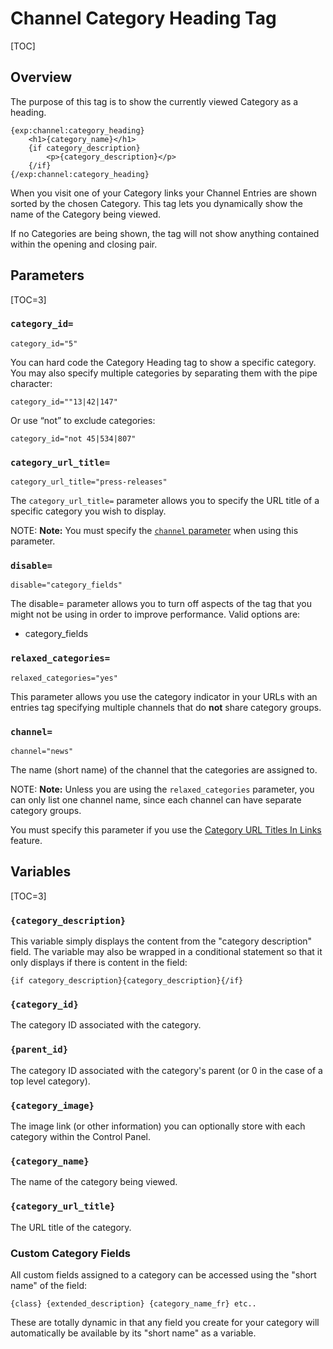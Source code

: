 <!--
    This source file is part of the open source project
    ExpressionEngine User Guide (https://github.com/ExpressionEngine/ExpressionEngine-User-Guide)

    @link      https://expressionengine.com/
    @copyright Copyright (c) 2003-2020, Packet Tide, LLC (https://packettide.com)
    @license   https://expressionengine.com/license Licensed under Apache License, Version 2.0
-->

# Channel Category Heading Tag

[TOC]

## Overview

The purpose of this tag is to show the currently viewed Category as a heading.

    {exp:channel:category_heading}
        <h1>{category_name}</h1>
        {if category_description}
            <p>{category_description}</p>
        {/if}
    {/exp:channel:category_heading}

When you visit one of your Category links your Channel Entries are shown sorted by the chosen Category. This tag lets you dynamically show the name of the Category being viewed.

If no Categories are being shown, the tag will not show anything contained within the opening and closing pair.

## Parameters

[TOC=3]

### `category_id=`

    category_id="5"

You can hard code the Category Heading tag to show a specific category. You may also specify multiple categories by separating them with the pipe character:

    category_id=""13|42|147"

Or use “not” to exclude categories:

    category_id="not 45|534|807" 

### `category_url_title=`

    category_url_title="press-releases"

The `category_url_title=` parameter allows you to specify the URL title of a specific category you wish to display.

NOTE: **Note:** You must specify the [`channel` parameter](/channels/category-heading.html#channel) when using this parameter.

### `disable=`

    disable="category_fields"

The disable= parameter allows you to turn off aspects of the tag that you might not be using in order to improve performance. Valid options are:

- category_fields

### `relaxed_categories=`

    relaxed_categories="yes"

This parameter allows you use the category indicator in your URLs with an entries tag specifying multiple channels that do **not** share category groups.

### `channel=`

    channel="news"

The name (short name) of the channel that the categories are assigned to.

NOTE: **Note:** Unless you are using the `relaxed_categories` parameter, you can only list one channel name, since each channel can have separate category groups.

You must specify this parameter if you use the [Category URL Titles In Links](control-panel/settings/urls.md#category-url-segment) feature.

## Variables

[TOC=3]

### `{category_description}`

This variable simply displays the content from the "category description" field. The variable may also be wrapped in a conditional statement so that it only displays if there is content in the field:

    {if category_description}{category_description}{/if}

### `{category_id}`

The category ID associated with the category.

### `{parent_id}`

The category ID associated with the category's parent (or 0 in the case of a top level category).

### `{category_image}`

The image link (or other information) you can optionally store with each category within the Control Panel.

### `{category_name}`

The name of the category being viewed.

### `{category_url_title}`

The URL title of the category.

### Custom Category Fields

All custom fields assigned to a category can be accessed using the "short name" of the field:

    {class} {extended_description} {category_name_fr} etc..

These are totally dynamic in that any field you create for your category will automatically be available by its "short name" as a variable.
